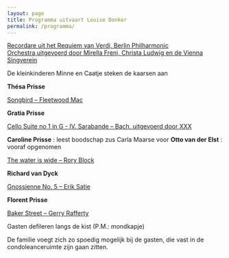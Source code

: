 ```yaml
---
layout: page
title: Programma uitvaart Louise Donker
permalink: /programma/
---
```


[Recordare uit het Requiem van Verdi, Berlin Philharmonic Orchestra,uitgevoerd door Mirella Freni, Christa Ludwig en de Vienna Singverein](https://prisse.net/muziekmama/recordare.mp3)

De kleinkinderen Minne en Caatje steken de kaarsen aan

**Thésa Prisse**  

[Songbird – Fleetwood Mac](https://prisse.net/muziekmama/songbird.mp3)  

**Gratia Prisse**  

[Cello Suite no 1 in G - IV. Sarabande – Bach, uitgevoerd door XXX](https://prisse.net/muziekmama/sarabande.mp3)

**Caroline Prisse**  : leest boodschap zus Carla Maarse voor
**Otto van der Elst**  : vooraf opgenomen

[The water is wide – Rory Block](https://prisse.net/muziekmama/thewateriswide.mp3)  

**Richard van Dyck**

[Gnossienne No. 5 – Erik Satie](https://prisse.net/muziekmama/satie_05.mp3)

**Florent Prisse**

[Baker Street – Gerry Rafferty](https://prisse.net/muziekmama/bakerstreet.mp3)

Gasten defileren langs de kist (P.M.: mondkapje)

De familie voegt zich zo spoedig mogelijk bij de gasten, die vast in de condoleanceruimte zijn gaan zitten.
